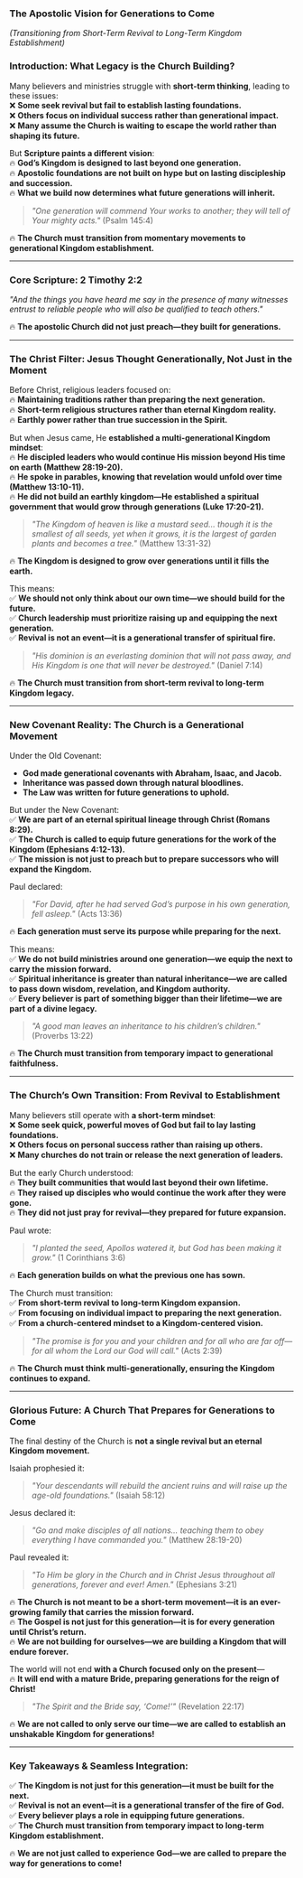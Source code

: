 ### **The Apostolic Vision for Generations to Come**
_(Transitioning from Short-Term Revival to Long-Term Kingdom Establishment)_

### **Introduction: What Legacy is the Church Building?**

Many believers and ministries struggle with **short-term thinking**, leading to these issues:  
❌ **Some seek revival but fail to establish lasting foundations.**  
❌ **Others focus on individual success rather than generational impact.**  
❌ **Many assume the Church is waiting to escape the world rather than shaping its future.**

But **Scripture paints a different vision**:  
🔥 **God’s Kingdom is designed to last beyond one generation.**  
🔥 **Apostolic foundations are not built on hype but on lasting discipleship and succession.**  
🔥 **What we build now determines what future generations will inherit.**

> _"One generation will commend Your works to another; they will tell of Your mighty acts."_ (Psalm 145:4)

🔥 **The Church must transition from momentary movements to generational Kingdom establishment.**

---

### **Core Scripture: 2 Timothy 2:2**

_"And the things you have heard me say in the presence of many witnesses entrust to reliable people who will also be qualified to teach others."_

🔥 **The apostolic Church did not just preach—they built for generations.**

---

### **The Christ Filter: Jesus Thought Generationally, Not Just in the Moment**

Before Christ, religious leaders focused on:  
🔥 **Maintaining traditions rather than preparing the next generation.**  
🔥 **Short-term religious structures rather than eternal Kingdom reality.**  
🔥 **Earthly power rather than true succession in the Spirit.**

But when Jesus came, He **established a multi-generational Kingdom mindset**:  
🔥 **He discipled leaders who would continue His mission beyond His time on earth (Matthew 28:19-20).**  
🔥 **He spoke in parables, knowing that revelation would unfold over time (Matthew 13:10-11).**  
🔥 **He did not build an earthly kingdom—He established a spiritual government that would grow through generations (Luke 17:20-21).**

> _"The Kingdom of heaven is like a mustard seed… though it is the smallest of all seeds, yet when it grows, it is the largest of garden plants and becomes a tree."_ (Matthew 13:31-32)

🔥 **The Kingdom is designed to grow over generations until it fills the earth.**

This means:  
✅ **We should not only think about our own time—we should build for the future.**  
✅ **Church leadership must prioritize raising up and equipping the next generation.**  
✅ **Revival is not an event—it is a generational transfer of spiritual fire.**

> _"His dominion is an everlasting dominion that will not pass away, and His Kingdom is one that will never be destroyed."_ (Daniel 7:14)

🔥 **The Church must transition from short-term revival to long-term Kingdom legacy.**

---

### **New Covenant Reality: The Church is a Generational Movement**

Under the Old Covenant:

- **God made generational covenants with Abraham, Isaac, and Jacob.**
- **Inheritance was passed down through natural bloodlines.**
- **The Law was written for future generations to uphold.**

But under the New Covenant:  
✅ **We are part of an eternal spiritual lineage through Christ (Romans 8:29).**  
✅ **The Church is called to equip future generations for the work of the Kingdom (Ephesians 4:12-13).**  
✅ **The mission is not just to preach but to prepare successors who will expand the Kingdom.**

Paul declared:

> _"For David, after he had served God’s purpose in his own generation, fell asleep."_ (Acts 13:36)

🔥 **Each generation must serve its purpose while preparing for the next.**

This means:  
✅ **We do not build ministries around one generation—we equip the next to carry the mission forward.**  
✅ **Spiritual inheritance is greater than natural inheritance—we are called to pass down wisdom, revelation, and Kingdom authority.**  
✅ **Every believer is part of something bigger than their lifetime—we are part of a divine legacy.**

> _"A good man leaves an inheritance to his children’s children."_ (Proverbs 13:22)

🔥 **The Church must transition from temporary impact to generational faithfulness.**

---

### **The Church’s Own Transition: From Revival to Establishment**

Many believers still operate with **a short-term mindset**:  
❌ **Some seek quick, powerful moves of God but fail to lay lasting foundations.**  
❌ **Others focus on personal success rather than raising up others.**  
❌ **Many churches do not train or release the next generation of leaders.**

But the early Church understood:  
🔥 **They built communities that would last beyond their own lifetime.**  
🔥 **They raised up disciples who would continue the work after they were gone.**  
🔥 **They did not just pray for revival—they prepared for future expansion.**

Paul wrote:

> _"I planted the seed, Apollos watered it, but God has been making it grow."_ (1 Corinthians 3:6)

🔥 **Each generation builds on what the previous one has sown.**

The Church must transition:  
✅ **From short-term revival to long-term Kingdom expansion.**  
✅ **From focusing on individual impact to preparing the next generation.**  
✅ **From a church-centered mindset to a Kingdom-centered vision.**

> _"The promise is for you and your children and for all who are far off—for all whom the Lord our God will call."_ (Acts 2:39)

🔥 **The Church must think multi-generationally, ensuring the Kingdom continues to expand.**

---

### **Glorious Future: A Church That Prepares for Generations to Come**

The final destiny of the Church is **not a single revival but an eternal Kingdom movement.**

Isaiah prophesied it:

> _"Your descendants will rebuild the ancient ruins and will raise up the age-old foundations."_ (Isaiah 58:12)

Jesus declared it:

> _"Go and make disciples of all nations… teaching them to obey everything I have commanded you."_ (Matthew 28:19-20)

Paul revealed it:

> _"To Him be glory in the Church and in Christ Jesus throughout all generations, forever and ever! Amen."_ (Ephesians 3:21)

🔥 **The Church is not meant to be a short-term movement—it is an ever-growing family that carries the mission forward.**  
🔥 **The Gospel is not just for this generation—it is for every generation until Christ’s return.**  
🔥 **We are not building for ourselves—we are building a Kingdom that will endure forever.**

The world will not end **with a Church focused only on the present**—  
🔥 **It will end with a mature Bride, preparing generations for the reign of Christ!**

> _"The Spirit and the Bride say, ‘Come!’"_ (Revelation 22:17)

🔥 **We are not called to only serve our time—we are called to establish an unshakable Kingdom for generations!**

---

### **Key Takeaways & Seamless Integration:**

✅ **The Kingdom is not just for this generation—it must be built for the next.**  
✅ **Revival is not an event—it is a generational transfer of the fire of God.**  
✅ **Every believer plays a role in equipping future generations.**  
✅ **The Church must transition from temporary impact to long-term Kingdom establishment.**

🔥 **We are not just called to experience God—we are called to prepare the way for generations to come!**
